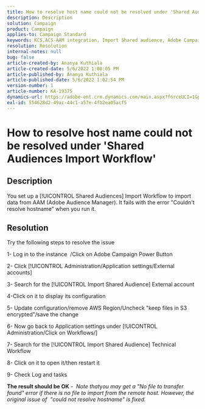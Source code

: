 ```yaml
---
title: How to resolve host name could not be resolved under 'Shared Audiences Import Workflow'
description: Description
solution: Campaign
product: Campaign
applies-to: Campaign Standard
keywords: KCS,ACS-AAM integration, Import Shared audience, Adobe Campaign Standard,
resolution: Resolution
internal-notes: null
bug: false
article-created-by: Ananya Kuthiala
article-created-date: 5/6/2022 1:00:05 PM
article-published-by: Ananya Kuthiala
article-published-date: 5/6/2022 1:02:54 PM
version-number: 1
article-number: KA-19375
dynamics-url: https://adobe-ent.crm.dynamics.com/main.aspx?forceUCI=1&pagetype=entityrecord&etn=knowledgearticle&id=008d7170-3ccd-ec11-a7b5-0022480b639b
exl-id: 554628d2-49ac-44c1-a57e-4fb2ea05acf5
---
```

# How to resolve host name could not be resolved under 'Shared Audiences Import Workflow'

## Description

You set up a [!UICONTROL Shared Audiences] Import Workflow to import data from AAM (Adobe Audience Manager). It fails with the error "Couldn't resolve hostname" when you run it. 

## Resolution


Try the following steps to resolve the issue

1- Log in to the instance  /Click on Adobe Campaign Power Button

2- Click [!UICONTROL Administration/Application settings/External accounts]

3- Search for the [!UICONTROL Import Shared Audience] External account

4-Click on it to display its configuration

5- Update configuration/remove AWS Region/Uncheck "keep files in S3 encrypted"/save the change

6- Now go back to Application settings under [!UICONTROL Administration/Click on Workflows/]

7- Search for the [!UICONTROL Import Shared Audience] Technical Workflow

8- Click on it to open it/then restart it

9- Check Log and tasks

<b>The result should be OK</b> -  *Note that*y*ou may get a "No file to transfer found" error if there is no file to import from the remote host. However, the original issue of  "could not resolve hostname" is fixed.*
